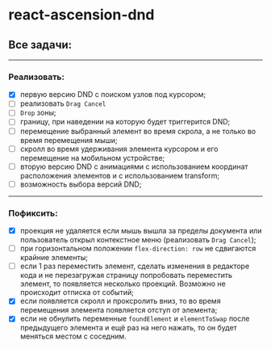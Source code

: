 # react-ascension-dnd

## Все задачи:

---
### Реализовать:
- [x] первую версию DND с поиском узлов под курсором;
- [ ] реализовать `Drag Cancel`
- [ ] `Drop` зоны;
- [ ] границу, при наведении на которую будет триггерится DND;
- [ ] перемещение выбранный элемент во время скрола, а не только во время перемещения мыши;
- [ ] скролл во время удерживания элемента курсором и его перемещение на мобильном устройстве;
- [ ] вторую версию DND с анимациями с использованием координат расположения
элементов и с использованием transform;
- [ ] возможность выбора версий DND;
---
### Пофиксить:
- [x] проекция не удаляется если мышь вышла за пределы документа
или пользователь открыл контекстное меню (реализовать `Drag Cancel`);
- [ ] при горизонтальном положении `flex-direction: row` не сдвигаются крайние элементы;
- [ ] если 1 раз переместить элемент, сделать изменения в редакторе кода и не перезагружая страницу
   попробовать переместить элемент, то появляется несколько проекций. Возможно не происходит отписка от событий;
- [x] если появляется скролл и проксролить вниз, то во время перемещения элемента появляется отступ от элемента;
- [x] если не обнулить переменные `foundElement` и `elementToSwap` после предыдущего элемента и ещё раз на него нажать, то он
   будет меняться местом с соседним.